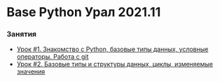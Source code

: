 # Base Python Урал 2021.11


### Занятия

- [Урок #1. Знакомство с Python, базовые типы данных, условные операторы. Работа с git](lessons/lesson.01/)
- [Урок #2. Базовые типы и структуры данных, циклы, изменяемые значения](lessons/lesson.02/)
